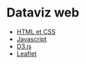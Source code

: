 # Dataviz web

- [HTML et CSS](jour1--html-css)
- [Javascript](jour2--javascript)
- [D3.js](jour3--d3js)
- [Leaflet](jour4--leaflet)